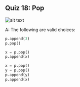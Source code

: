 ## Quiz 18: Pop

![alt text](./media/quiz-18-pop.JPG "pop")

A: The following are valid choices:

```python
p.append(3)
p.pop()
```

```python
x = p.pop()
p.append(x)
```

```python
x = p.pop()
y = p.pop()
p.append(y)
p.append(x)
```

